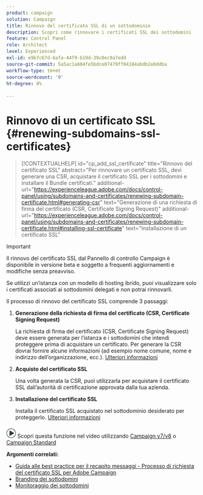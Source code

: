 ```yaml
---
product: campaign
solution: Campaign
title: Rinnovo del certificato SSL di un sottodominio
description: Scopri come rinnovare i certificati SSL dei sottodomini
feature: Control Panel
role: Architect
level: Experienced
exl-id: e9b7c67d-6afa-44f9-b19d-39c0ec9a7edd
source-git-commit: 5a5ac1a604fe5bdce07479ff84184abdb2e0ddba
workflow-type: tm+mt
source-wordcount: '0'
ht-degree: 0%

---
```


# Rinnovo di un certificato SSL {#renewing-subdomains-ssl-certificates}

>[!CONTEXTUALHELP]
>id="cp_add_ssl_certificate"
>title="Rinnovo del certificato SSL"
>abstract="Per rinnovare un certificato SSL, devi generare una CSR, acquistare il certificato SSL per i sottodomini e installare il Bundle certificati."
>additional-url="https://experienceleague.adobe.com/docs/control-panel/using/subdomains-and-certificates/renewing-subdomain-certificate.html#generating-csr" text="Generazione di una richiesta di firma del certificato (CSR, Certificate Signing Request)"
>additional-url="https://experienceleague.adobe.com/docs/control-panel/using/subdomains-and-certificates/renewing-subdomain-certificate.html#installing-ssl-certificate" text="Installazione di un certificato SSL"

>[!IMPORTANT]
>
>Il rinnovo del certificato SSL dal Pannello di controllo Campaign è disponibile in versione beta e soggetto a frequenti aggiornamenti e modifiche senza preavviso.
>
>Se utilizzi un’istanza con un modello di hosting ibrido, puoi visualizzare solo i certificati associati ai sottodomini delegati e non potrai rinnovarli.

Il processo di rinnovo del certificato SSL comprende 3 passaggi:

1. **Generazione della richiesta di firma del certificato (CSR, Certificate Signing Request)**

   La richiesta di firma del certificato (CSR, Certificate Signing Request) deve essere generata per l’istanza e i sottodomini che intendi proteggere prima di acquistare un certificato.  Per generare la CSR dovrai fornire alcune informazioni (ad esempio nome comune, nome e indirizzo dell’organizzazione, ecc.). [Ulteriori informazioni](generate-csr.md)

1. **Acquisto del certificato SSL**

   Una volta generata la CSR, puoi utilizzarla per acquistare il certificato SSL dall’autorità di certificazione approvata dalla tua azienda.

1. **Installazione del certificato SSL**

   Installa il certificato SSL acquistato nel sottodominio desiderato per proteggerlo. [Ulteriori informazioni](install-ssl-certificate.md)

![](assets/do-not-localize/how-to-video.png) Scopri questa funzione nel video utilizzando [Campaign v7/v8](https://experienceleague.adobe.com/docs/campaign-classic-learn/control-panel/subdomains-and-certificates/adding-ssl-certificates.html#subdomains-and-certificates) o [Campaign Standard](https://experienceleague.adobe.com/docs/campaign-standard-learn/control-panel/subdomains-and-certificates/adding-ssl-certificates.html#adding-ssl-certificates)

**Argomenti correlati:**

* [Guida alle best practice per il recapito messaggi - Processo di richiesta del certificato SSL per Adobe Campaign](https://experienceleague.adobe.com/docs/deliverability-learn/deliverability-best-practice-guide/additional-resources/campaign/ac-ssl-certificate-request.html)
* [Branding dei sottodomini](../../subdomains-certificates/using/subdomains-branding.md)
* [Monitoraggio dei sottodomini](../../subdomains-certificates/using/monitoring-subdomains.md)
